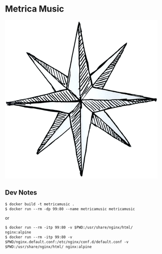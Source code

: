 # Metrica Music

![logo](./material/logo-first.png)

## Dev Notes

```
$ docker build -t metricamusic .
$ docker run --rm -dp 99:80 --name metricamusic metricamusic
```

or

```
$ docker run --rm -itp 99:80 -v $PWD:/usr/share/nginx/html/ nginx:alpine
$ docker run --rm -itp 99:80 -v $PWD/nginx.default.conf:/etc/nginx/conf.d/default.conf -v $PWD:/usr/share/nginx/html/ nginx:alpine
```
